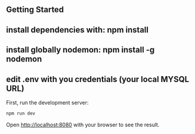 ## Getting Started

## install dependencies with: npm install
## install globally nodemon: npm install -g nodemon
## edit .env with you credentials (your local MYSQL URL)

First, run the development server:

```bash
npm run dev
```

Open [http://localhost:8080](http://localhost:8080) with your browser to see the result.